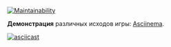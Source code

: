 [![Maintainability](https://api.codeclimate.com/v1/badges/5656586cb524bc967b5a/maintainability)](https://codeclimate.com/github/ze4dori/labs/maintainability)

<b>Демонстрация</b> различных исходов игры: [Asciinema](https://asciinema.org/a/ToNVjeBXsCldSDizVtjwpg4jN).

[![asciicast](https://asciinema.org/a/ToNVjeBXsCldSDizVtjwpg4jN.svg)](https://asciinema.org/a/ToNVjeBXsCldSDizVtjwpg4jN)
